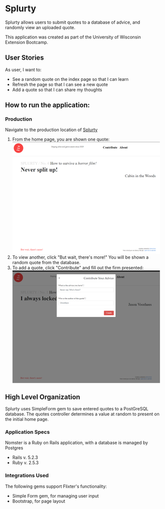 # Splurty

Splurty allows users to submit quotes to a database of advice, and randomly view an uploaded quote.

This application was created as part of the University of Wisconsin Extension Bootcamp.

## User Stories

As user, I want to:
  * See a random quote on the index page so that I can learn
  * Refresh the page so that I can see a new quote
  * Add a quote so that I can share my thoughts

## How to run the application:

### Production
Navigate to the production location of [Splurty](https://splurty-carrie-crow.herokuapp.com/)
1. From the home page, you are shown one quote:
![Screenshot of home page](app/assets/images/index.png)
2. To view another, click "But wait, there's more!" You will be shown a random quote from the database.
3. To add a quote, click "Contribute" and fill out the firm presented:
![Screenshot prompting user for a quote and author](app/assets/images/contribute.png)

## High Level Organization
Splurty uses SimpleForm gem to save entered quotes to a PostGreSQL database. The quotes controller determines a value at random to present on the initial home page.

### Application Specs
Nomster is a Ruby on Rails application, with a database is managed by Postgres
* Rails v. 5.2.3
* Ruby v. 2.5.3

### Integrations Used

The following gems support Flixter's functionality:
* Simple Form gem, for managing user input
* Bootstrap, for page layout
